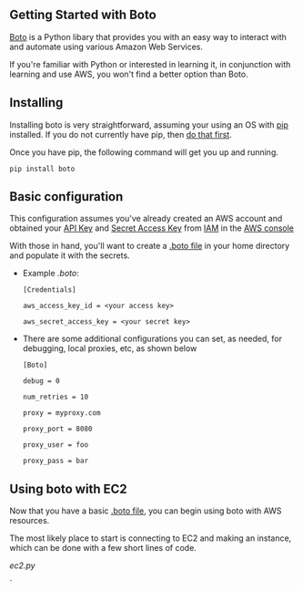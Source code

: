 Getting Started with Boto
-------------------------

[Boto](https://github.com/boto/boto) is a Python libary that provides you with an easy way to interact with and automate using various Amazon Web Services.

If you're familiar with Python or interested in learning it, in conjunction with learning and use AWS, you won't find a better option than Boto.

Installing
----------

Installing boto is very straightforward, assuming your using an OS with [pip]() installed. If you do not currently have pip, then [do that first](http://www.pip-installer.org/en/latest/installing.html).

Once you have pip, the following command will get you up and running.

`pip install boto`

Basic configuration
-------------------

This configuration assumes you've already created an AWS account and obtained your [API Key]() and [Secret Access Key]() from [IAM]() in the [AWS console]()

With those in hand, you'll want to create a [.boto file](http://docs.pythonboto.org/en/latest/boto_config_tut.html) in your home directory and populate it with the secrets. 

* Example _.boto_:

	`[Credentials]`

	`aws_access_key_id = <your access key>`

	`aws_secret_access_key = <your secret key>`

* There are some additional configurations you can set, as needed, for debugging, local proxies, etc, as shown below

	`[Boto]`

	`debug = 0`
	
	`num_retries = 10`

	`proxy = myproxy.com`

	`proxy_port = 8080`
	
	`proxy_user = foo`
	
	`proxy_pass = bar`

Using boto with EC2
-------------------

Now that you have a basic [.boto file](http://docs.pythonboto.org/en/latest/boto_config_tut.html), you can begin using boto with AWS resources.

The most likely place to start is connecting to EC2 and making an instance, which can be done with a few short lines of code.

_ec2.py_

`



